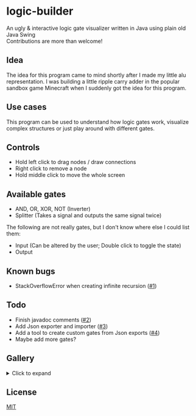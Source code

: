 # logic-builder
An ugly & interactive logic gate visualizer written in Java using plain old Java Swing\
Contributions are more than welcome!

## Idea
The idea for this program came to mind shortly after I made my little alu representation. I was building a little ripple carry adder in the popular sandbox game Minecraft when I suddenly got the idea for this program.

## Use cases
This program can be used to understand how logic gates work, visualize complex structures or just play around with different gates.

## Controls
- Hold left click to drag nodes / draw connections
- Right click to remove a node
- Hold middle click to move the whole screen

## Available gates
- AND, OR, XOR, NOT (Inverter)
- Splitter (Takes a signal and outputs the same signal twice)

The following are not really gates, but I don't know where else I could list them:
- Input (Can be altered by the user; Double click to toggle the state)
- Output

## Known bugs
- StackOverflowError when creating infinite recursion ([#1](https://github.com/RealCerus/logic-builder/issues/1))

## Todo
- Finish javadoc comments ([#2](https://github.com/RealCerus/logic-builder/issues/2))
- Add Json exporter and importer ([#3](https://github.com/RealCerus/logic-builder/issues/3))
- Add a tool to create custom gates from Json exports ([#4](https://github.com/RealCerus/logic-builder/issues/4))
- Maybe add more gates?

## Gallery
<details>
<summary>Click to expand</summary>

<img src="https://nobody-will.make-america-great-aga.in/nQvECTDNdeNnKlKR" alt="Picture 1"><br>

<img src="https://nobody-will.make-america-great-aga.in/PbkkPDavKIyMyUyR" alt="Picture 2"><br>

<img src="https://nobody-will.make-america-great-aga.in/oHKOUfAIduqUzmZN" alt="Picture 3">
</details>

## License
[MIT](LICENSE)
